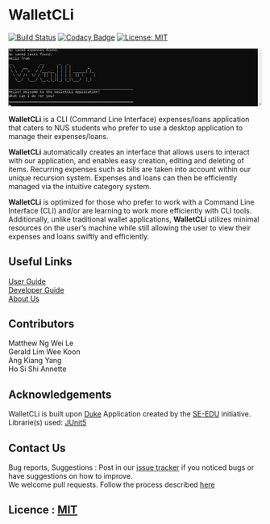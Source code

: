 # WalletCLi

[![Build Status](https://travis-ci.org/AY1920S1-CS2113T-W17-2/main.svg?branch=master)](https://travis-ci.org/AY1920S1-CS2113T-W17-2/main)
[![Codacy Badge](https://api.codacy.com/project/badge/Grade/322986031c8f449895a76905dddb68dc)](https://www.codacy.com/app/AY1920S1-CS2113T-W17-2/main?utm_source=github.com&utm_medium=referral&utm_content=AY1920S1-CS2113T-W17-2/main&utm_campaign=Badge_Grade)
[![License: MIT](https://img.shields.io/badge/License-MIT-yellow.svg)](https://opensource.org/licenses/MIT)

![Boot up UI](/docs/images/Ui.png)

**WalletCLi** is a CLI (Command Line Interface) expenses/loans application that caters to NUS students who prefer to use a desktop application to manage their expenses/loans.

**WalletCLi** automatically creates an interface that allows users to interact with our application, and enables easy creation, editing and deleting of items.
Recurring expenses such as bills are taken into account within our unique recursion system.
Expenses and loans can then be efficiently managed via the intuitive category system.

**WalletCLi** is optimized for those who prefer to work with a Command Line Interface (CLI) and/or are learning to work more efficiently with CLI tools. Additionally, unlike traditional wallet applications, **WalletCLi** utilizes minimal resources on the user’s machine while still allowing the user to view their expenses and loans swiftly and efficiently.

## Useful Links

   [User Guide](https://github.com/AY1920S1-CS2113T-W17-2/main/blob/master/docs/%5BAY1920S1-CS2113T-W17-2%5D-WalletCLi-UG.pdf) <br>
   [Developer Guide](https://github.com/AY1920S1-CS2113T-W17-2/main/blob/master/docs/%5BAY1920S1-CS2113T-W17-2%5D-WalletCLi-DG.pdf) <br>
   [About Us](docs/AboutUs.adoc) <br>

## Contributors
   Matthew Ng Wei Le <br>
   Gerald Lim Wee Koon <br>
   Ang Kiang Yang <br>
   Ho Si Shi Annette <br>

## Acknowledgements
WalletCLi is built upon [Duke](https://github.com/se-edu/duke) Application created by the [SE-EDU](https://github.com/se-edu/) initiative.
Librarie(s) used: [JUnit5](https://github.com/junit-team/junit5)

## Contact Us

Bug reports, Suggestions : Post in our [issue tracker](https://github.com/AY1920S1-CS2113T-W17-2/main/issues)
if you noticed bugs or have suggestions on how to improve. <br>
We welcome pull requests. Follow the process described [here](https://github.com/oss-generic/process)

## Licence : [MIT](https://github.com/AY1920S1-CS2113T-W17-2/main/blob/master/LICENSE)
